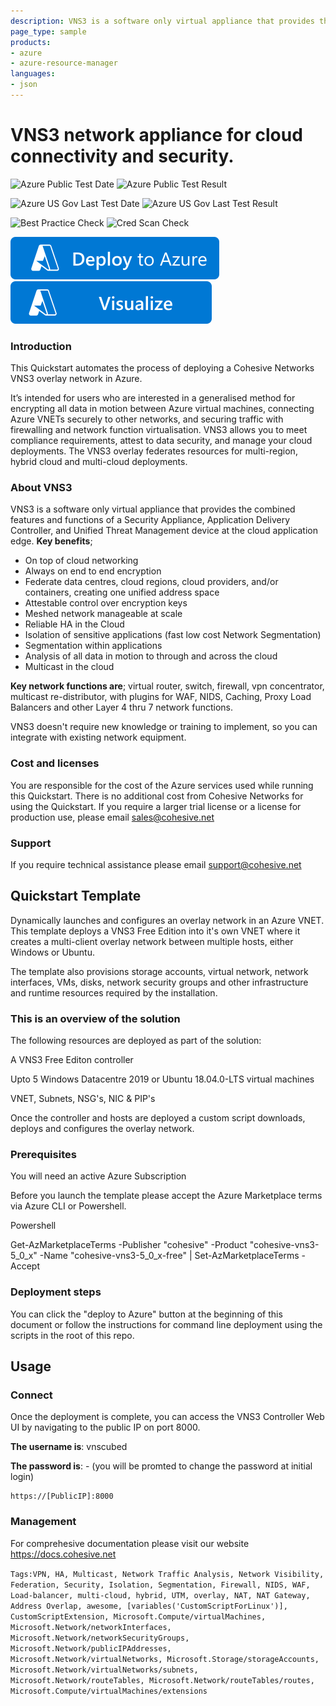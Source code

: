 ```yaml
---
description: VNS3 is a software only virtual appliance that provides the combined features and functions of a security appliance, application delivery controller and unified threat management device at the cloud application edge. Key benefits, on top of cloud networking, always on end to end encryption, federate data centres, cloud regions, cloud providers, and/or containers, creating one unified address space, attestable control over encryption keys, meshed network manageable at scale, reliable HA in the cloud, isolate sensitive applications (fast low cost Network Segmentation), segmentation within applications, Analysis of all data in motion in the cloud. Key network functions; virtual router, switch, firewall, vpn concentrator, multicast distributor, with plugins for WAF, NIDS, caching, proxy, load balancers and other layer 4 thru 7 network functions, VNS3 doesn't require new knowledge or training to implement, so you can integrate with existing network equipment.
page_type: sample
products:
- azure
- azure-resource-manager
languages:
- json
---
```

# VNS3 network appliance for cloud connectivity and security.

![Azure Public Test Date](https://azurequickstartsservice.blob.core.windows.net/badges/application-workloads/cohesive/cohesive-vns3-free-try-now/PublicLastTestDate.svg)
![Azure Public Test Result](https://azurequickstartsservice.blob.core.windows.net/badges/application-workloads/cohesive/cohesive-vns3-free-try-now/PublicDeployment.svg)

![Azure US Gov Last Test Date](https://azurequickstartsservice.blob.core.windows.net/badges/application-workloads/cohesive/cohesive-vns3-free-try-now/FairfaxLastTestDate.svg)
![Azure US Gov Last Test Result](https://azurequickstartsservice.blob.core.windows.net/badges/application-workloads/cohesive/cohesive-vns3-free-try-now/FairfaxDeployment.svg)

![Best Practice Check](https://azurequickstartsservice.blob.core.windows.net/badges/application-workloads/cohesive/cohesive-vns3-free-try-now/BestPracticeResult.svg)
![Cred Scan Check](https://azurequickstartsservice.blob.core.windows.net/badges/application-workloads/cohesive/cohesive-vns3-free-try-now/CredScanResult.svg)

[![Deploy To Azure](https://raw.githubusercontent.com/Azure/azure-quickstart-templates/master/1-CONTRIBUTION-GUIDE/images/deploytoazure.svg?sanitize=true)](https://portal.azure.com/#create/Microsoft.Template/uri/https%3A%2F%2Fraw.githubusercontent.com%2FAzure%2Fazure-quickstart-templates%2Fmaster%2Fapplication-workloads%2Fcohesive%2Fcohesive-vns3-free-try-now%2Fazuredeploy.json)
[![Visualize](https://raw.githubusercontent.com/Azure/azure-quickstart-templates/master/1-CONTRIBUTION-GUIDE/images/visualizebutton.svg?sanitize=true)](http://armviz.io/#/?load=https%3A%2F%2Fraw.githubusercontent.com%2FAzure%2Fazure-quickstart-templates%2Fmaster%2Fapplication-workloads%2Fcohesive%2Fcohesive-vns3-free-try-now%2Fazuredeploy.json)

### Introduction
This Quickstart automates the process of deploying a Cohesive Networks VNS3 overlay network in Azure.

It’s intended for users who are interested in a generalised method for encrypting all data in motion between Azure virtual machines, connecting Azure VNETs securely to other networks, and securing traffic with firewalling and network function virtualisation. VNS3 allows you to meet compliance requirements, attest to data security, and manage your cloud deployments. The VNS3 overlay federates resources for multi-region, hybrid cloud and multi-cloud deployments.

### About VNS3
VNS3 is a software only virtual appliance that provides the combined features and functions of a Security Appliance, Application Delivery Controller, and Unified Threat Management device at the cloud application edge.
**Key benefits**;
+ On top of cloud networking
+ Always on end to end encryption
+ Federate data centres, cloud regions, cloud providers, and/or containers, creating one unified address space
+ Attestable control over encryption keys
+ Meshed network manageable at scale
+ Reliable HA in the Cloud
+ Isolation of sensitive applications (fast low cost Network Segmentation)
+ Segmentation within applications
+ Analysis of all data in motion to through and across the cloud
+ Multicast in the cloud

**Key network functions are**; virtual router, switch, firewall, vpn concentrator, multicast re-distributor, with plugins for WAF, NIDS, Caching, Proxy Load Balancers and other Layer 4 thru 7 network functions.

VNS3 doesn't require new knowledge or training to implement, so you can integrate with existing network equipment.

### Cost and licenses
You are responsible for the cost of the Azure services used while running this Quickstart. There is no additional cost from Cohesive Networks for using the Quickstart.
If you require a larger trial license or a license for production use, please email sales@cohesive.net

### Support
If you require technical assistance please email support@cohesive.net

## Quickstart Template
Dynamically launches and configures an overlay network in an Azure VNET.  This template deploys a VNS3 Free Edition into it's own VNET where it creates a multi-client overlay network between multiple hosts, either Windows or Ubuntu.

The template also provisions storage accounts, virtual network, network interfaces, VMs, disks, network security groups and other infrastructure and runtime resources required by the installation.

### This is an overview of the solution

The following resources are deployed as part of the solution:

A VNS3 Free Editon controller

Upto 5 Windows Datacentre 2019 or Ubuntu 18.04.0-LTS virtual machines

VNET, Subnets, NSG's, NIC & PIP's

Once the controller and hosts are deployed a custom script downloads, deploys and configures the overlay network.

### Prerequisites

You will need an active Azure Subscription

Before you launch the template please accept the Azure Marketplace terms via Azure CLI or Powershell.

Powershell

Get-AzMarketplaceTerms -Publisher "cohesive" -Product "cohesive-vns3-5_0_x" -Name "cohesive-vns3-5_0_x-free" | Set-AzMarketplaceTerms -Accept

### Deployment steps

You can click the "deploy to Azure" button at the beginning of this document or follow the instructions for command line deployment using the scripts in the root of this repo.

## Usage

### Connect

Once the deployment is complete, you can access the VNS3 Controller Web UI by navigating to the public IP on port 8000.

**The username is**: vnscubed

**The password is**: <vmname>-<private-ip> (you will be promted to change the password at initial login)

	https://[PublicIP]:8000

### Management

For comprehesive documentation please visit our website https://docs.cohesive.net

`Tags:VPN, HA, Multicast, Network Traffic Analysis, Network Visibility, Federation, Security, Isolation, Segmentation, Firewall, NIDS, WAF, Load-balancer, multi-cloud, hybrid, UTM, overlay, NAT, NAT Gateway, Address Overlap, awesome, [variables('CustomScriptForLinux')], CustomScriptExtension, Microsoft.Compute/virtualMachines, Microsoft.Network/networkInterfaces, Microsoft.Network/networkSecurityGroups, Microsoft.Network/publicIPAddresses, Microsoft.Network/virtualNetworks, Microsoft.Storage/storageAccounts, Microsoft.Network/virtualNetworks/subnets, Microsoft.Network/routeTables, Microsoft.Network/routeTables/routes, Microsoft.Compute/virtualMachines/extensions`
